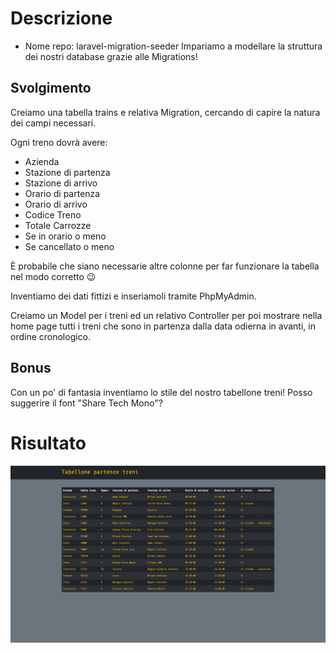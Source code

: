 # Descrizione
- Nome repo: laravel-migration-seeder
Impariamo a modellare la struttura dei nostri database grazie alle Migrations!

## Svolgimento
Creiamo una tabella trains e relativa Migration, cercando di capire la natura dei campi necessari. 

Ogni treno dovrà avere:

- Azienda
- Stazione di partenza
- Stazione di arrivo
- Orario di partenza
- Orario di arrivo
- Codice Treno
- Totale Carrozze
- Se in orario o meno
- Se cancellato o meno

È probabile che siano necessarie altre colonne per far funzionare la tabella nel modo corretto 😉

Inventiamo dei dati fittizi e inseriamoli tramite PhpMyAdmin.

Creiamo un Model per i treni ed un relativo Controller per poi mostrare nella home page tutti i treni che sono in partenza dalla data odierna in avanti, in ordine cronologico.

## Bonus 
Con un po' di fantasia inventiamo lo stile del nostro tabellone treni! 
Posso suggerire il font "Share Tech Mono"?

# Risultato
<img src="./risultato.png">